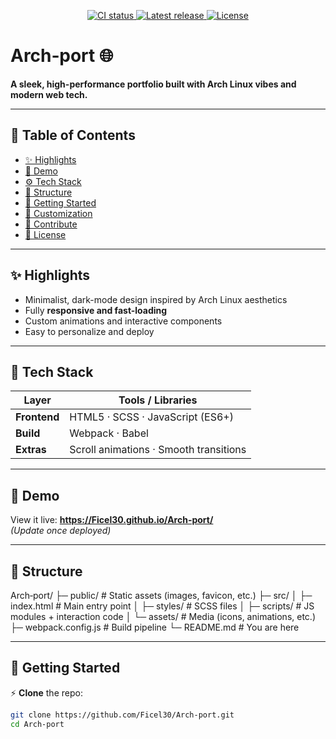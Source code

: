 <!-- 🚀 Top Badges -->
<p align="center">
  <a href="https://github.com/Ficel30/Arch-port/actions">
    <img src="https://img.shields.io/github/actions/workflow/status/Ficel30/Arch-port/ci.yml?color=blue&label=CI" alt="CI status" />
  </a>
  <a href="https://github.com/Ficel30/Arch-port/releases">
    <img src="https://img.shields.io/github/v/release/Ficel30/Arch-port?color=green&label=Latest%20Release" alt="Latest release" />
  </a>
  <a href="https://github.com/Ficel30/Arch-port/blob/main/LICENSE">
    <img src="https://img.shields.io/github/license/Ficel30/Arch-port?color=yellow" alt="License" />
  </a>
</p>

<!-- 🎯 Project Title & Tagline -->
# Arch‑port 🌐
**A sleek, high-performance portfolio built with Arch Linux vibes and modern web tech.**

---

## 👀 Table of Contents
- [✨ Highlights](#-highlights)
- [🧱 Demo](#-demo)
- [⚙️ Tech Stack](#️-tech-stack)
- [📂 Structure](#-structure)
- [🚀 Getting Started](#-getting-started)
- [🎨 Customization](#-customization)
- [🤝 Contribute](#-contribute)
- [📄 License](#-license)

---

## ✨ Highlights
- Minimalist, dark-mode design inspired by Arch Linux aesthetics
- Fully **responsive and fast-loading**
- Custom animations and interactive components
- Easy to personalize and deploy

---

## 🧱 Tech Stack
| Layer      | Tools / Libraries               |
|------------|---------------------------------|
| **Frontend** | HTML5 · SCSS · JavaScript (ES6+) |
| **Build**    | Webpack · Babel                 |
| **Extras**   | Scroll animations · Smooth transitions |

---

## 🎥 Demo
View it live: **https://Ficel30.github.io/Arch-port/**  
*(Update once deployed)*

---

## 📂 Structure
Arch‑port/
├─ public/ # Static assets (images, favicon, etc.)
├─ src/
│ ├─ index.html # Main entry point
│ ├─ styles/ # SCSS files
│ ├─ scripts/ # JS modules + interaction code
│ └─ assets/ # Media (icons, animations, etc.)
├─ webpack.config.js # Build pipeline
└─ README.md # You are here


---

## 🚀 Getting Started

⚡ **Clone** the repo:

```bash
git clone https://github.com/Ficel30/Arch-port.git
cd Arch-port

